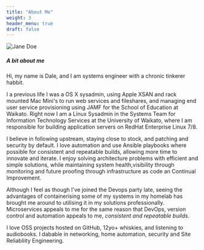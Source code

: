 ```yaml
---
title: "About Me"
weight: 3
header_menu: true
draft: false
---
```


![Jane Doe](images/10Cent.png)

##### A bit about me

Hi, my name is Dale, and I am systems engineer with a chronic tinkerer habbit.

I a previous life I was a OS X sysadmin, using Apple XSAN and rack mounted Mac Mini's to run web services and fileshares, and managing end user service provisioning using JAMF for the School of Education at Waikato. Right now I am a Linux Sysadmin in the Systems Team for Information Technology Services at the University of Waikato, where I am responsible for building application servers on RedHat Enterprise Linux 7/8.

I believe in following upstream, staying close to stock, and patching and security by default. I love automation and use Ansible playbooks where possible for consistent and repeatable builds, allowing more time to innovate and iterate. I enjoy solving architecture problems with efficient and simple solutions, while maintaining system health,visibility through monitoring and future proofing through infrastructure as code an Continual Improvement.

Although I feel as though I've joined the Devops party late, seeing the advantages of containerising some of my systems in my homelab has brought me around to utilising it in my solutions professionally. Microservices appeals to me for the same reason that DevOps, version control and automation appeals to me, _consistent and repeatable builds_.

I love OSS projects hosted on GitHub, 12yo+ whiskies, and listening to audiobooks. I dabable in networking, home automation, security and Site Reliabliity Engineering.
